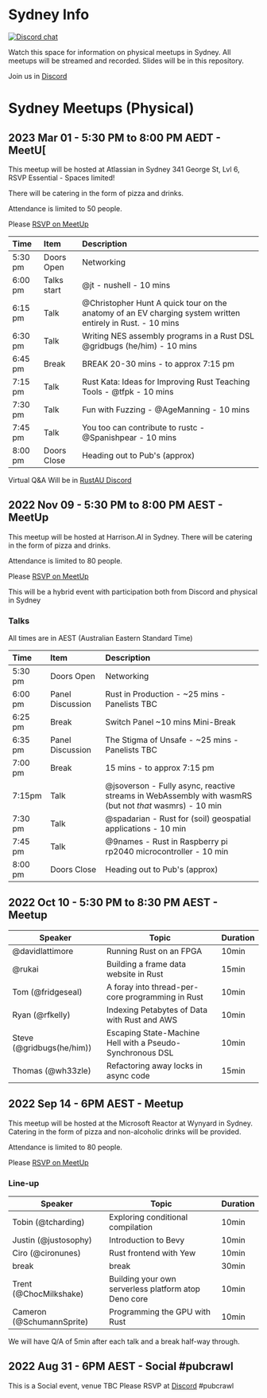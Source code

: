 # Sydney Info

[![Discord chat][discord-badge]][discord-url]

Watch this space for information on physical meetups in Sydney.
All meetups will be streamed and recorded.
Slides will be in this repository.

Join us in [Discord](https://discord.gg/pW35BNSBeV)

# Sydney Meetups (Physical)

## 2023 Mar 01 - 5:30 PM to 8:00 PM AEDT - MeetU[

This meetup will be hosted at Atlassian in Sydney
341 George St, Lvl 6, RSVP Essential - Spaces limited!

There will be catering in the form of pizza and drinks.

Attendance is limited to 50 people.

Please [RSVP on MeetUp](https://www.meetup.com/rust-sydney/events/291265163/)

|Time     | Item             | Description                                                   |
|:---     | :---             | :---                                                          |
| 5:30 pm | Doors Open       | Networking                                                    |
| 6:00 pm | Talks start      | @jt - nushell - 10 mins                                       |
| 6:15 pm | Talk             | @Christopher Hunt A quick tour on the anatomy of an EV charging system written entirely in Rust. - 10 mins |
| 6:30 pm | Talk             | Writing NES assembly programs in a Rust DSL @gridbugs (he/him) - 10 mins |
| 6:45 pm | Break            | BREAK 20-30 mins - to approx 7:15 pm |
| 7:15 pm | Talk             | Rust Kata: Ideas for Improving Rust Teaching Tools - @tfpk - 10 mins |
| 7:30 pm | Talk             | Fun with Fuzzing - @AgeManning - 10 mins |
| 7:45 pm | Talk             | You too can contribute to rustc - @Spanishpear  - 10 mins |
| 8:00 pm | Doors Close      | Heading out to Pub's (approx)                                 |

Virtual Q&A Will be in [RustAU Discord](https://discord.gg/pW35BNSBeV)

## 2022 Nov 09 - 5:30 PM to 8:00 PM AEST - MeetUp

This meetup will be hosted at Harrison.AI in Sydney.
There will be catering in the form of pizza and drinks.

Attendance is limited to 80 people.

Please [RSVP on MeetUp](https://www.meetup.com/rust-sydney/events/289061840/)

This will be a hybrid event with participation both from Discord and physical in Sydney

### Talks

All times are in AEST (Australian Eastern Standard Time)

|Time     | Item             | Description                                                   |
|:---     | :---             | :---                                                          |
| 5:30 pm | Doors Open       | Networking                                                    |
| 6:00 pm | Panel Discussion | Rust in Production - ~25 mins - Panelists TBC                 |
| 6:25 pm | Break            | Switch Panel ~10 mins Mini-Break                              |
| 6:35 pm | Panel Discussion | The Stigma of Unsafe - ~25 mins - Panelists TBC               |
| 7:00 pm | Break            | 15 mins - to approx 7:15 pm                                   |
| 7:15pm  | Talk             | @jsoverson - Fully async, reactive streams in WebAssembly with wasmRS (but not *that* wasmrs) - 10 min |
| 7:30 pm | Talk             | @spadarian - Rust for (soil) geospatial applications - 10 min |
| 7:45 pm | Talk             | @9names - Rust in Raspberry pi rp2040 microcontroller - 10 min |
| 8:00 pm | Doors Close      | Heading out to Pub's (approx)                                 |


## 2022 Oct 10 - 5:30 PM to 8:30 PM AEST - Meetup

|Speaker|Topic|Duration|
|---|---|---|
| @davidlattimore | Running Rust on an FPGA | 10min |
| @rukai | Building a frame data website in Rust | 15min |
| Tom (@fridgeseal) | A foray into thread-per-core programming in Rust | 10min |
| Ryan (@rfkelly) | Indexing Petabytes of Data with Rust and AWS | 10min |
| Steve (@gridbugs(he/him)) | Escaping State-Machine Hell with a Pseudo-Synchronous DSL | 10min |
| Thomas (@wh33zle) | Refactoring away locks in async code | 15min |

## 2022 Sep 14 - 6PM AEST - Meetup

This meetup will be hosted at the Microsoft Reactor at Wynyard in Sydney.
Catering in the form of pizza and non-alcoholic drinks will be provided.

Attendance is limited to 80 people.

Please [RSVP on MeetUp](https://www.meetup.com/rust-sydney/events/287979855/)

### Line-up

|Speaker|Topic|Duration|
|---|---|---|
| Tobin (@tcharding) | Exploring conditional compilation | 10min |
| Justin (@justosophy) | Introduction to Bevy | 10min |
| Ciro (@cironunes) | Rust frontend with Yew | 10min |
| break | break | 30min |
| Trent (@ChocMilkshake) | Building your own serverless platform atop Deno core | 10min |
| Cameron (@SchumannSprite) | Programming the GPU with Rust | 10min |

We will have Q/A of 5min after each talk and a break half-way through.

[discord-badge]: https://img.shields.io/discord/987700580866723880.svg?logo=discord
[discord-url]: https://discord.gg/pW35BNSBeV

## 2022 Aug 31 - 6PM AEST - Social #pubcrawl

This is a Social event, venue TBC
Please RSVP at [Discord](https://discord.gg/pW35BNSBeV) #pubcrawl
